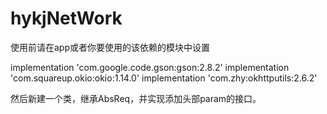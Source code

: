 # hykjNetWork
使用前请在app或者你要使用的该依赖的模块中设置

 implementation 'com.google.code.gson:gson:2.8.2'
 implementation 'com.squareup.okio:okio:1.14.0'
 implementation 'com.zhy:okhttputils:2.6.2'
    
 然后新建一个类，继承AbsReq，并实现添加头部param的接口。
